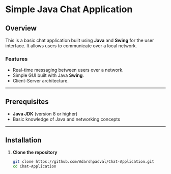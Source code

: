 # Simple Java Chat Application

## Overview

This is a basic chat application built using **Java** and **Swing** for the user interface. It allows users to communicate over a local network.

### Features
- Real-time messaging between users over a network.
- Simple GUI built with Java **Swing**.
- Client-Server architecture.

---

## Prerequisites

- **Java JDK** (version 8 or higher)
- Basic knowledge of Java and networking concepts

---

## Installation

1. **Clone the repository**
   ```bash
   git clone https://github.com/Adarshpadval/Chat-Application.git
   cd Chat-Application
